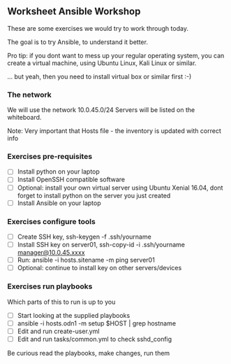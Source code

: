 ## Worksheet Ansible Workshop

These are some exercises we would try to work through today.

The goal is to try Ansible, to understand it better.

Pro tip: if you dont want to mess up your regular operating system, you
can create a virtual machine, using Ubuntu Linux, Kali Linux or similar.

... but yeah, then you need to install virtual box or similar first :-)

### The network

We will use the network 10.0.45.0/24
Servers will be listed on the whiteboard.

Note: Very important that Hosts file - the inventory is updated with correct info

### Exercises pre-requisites

- [ ] Install python on your laptop
- [ ] Install OpenSSH compatible software
- [ ] Optional: install your own virtual server using Ubuntu Xenial 16.04, dont forget to install python on the server you just created
- [ ] Install Ansible on your laptop

### Exercises configure tools

- [ ] Create SSH key, ssh-keygen -f .ssh/yourname
- [ ] Install SSH key on server01,  ssh-copy-id -i .ssh/yourname manager@10.0.45.xxxx
- [ ] Run: ansible -i hosts.sitename -m ping server01
- [ ] Optional: continue to install key on other servers/devices

### Exercises run playbooks

Which parts of this to run is up to you

- [ ] Start looking at the supplied playbooks
- [ ] ansible -i hosts.odn1 -m setup $HOST | grep hostname
- [ ] Edit and run create-user.yml
- [ ] Edit and run tasks/common.yml to check sshd_config

Be curious read the playbooks, make changes, run them
